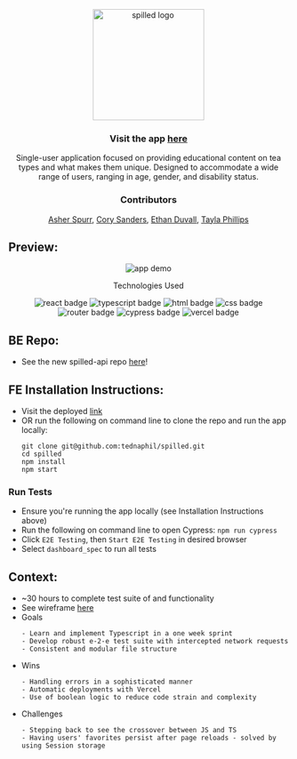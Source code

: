 <div align="center">
  <img src="https://github.com/tednaphil/spilled/assets/76406423/ba29f256-b2a6-4df3-9ef5-6b18bb2ef822" alt="spilled logo" height="200px">

</div>

### <p align="center">Visit the app [here](https://spilled-seven.vercel.app/)</p>

<p align="center">Single-user application focused on providing educational content on tea types and what makes them unique. Designed to accommodate a wide range of users, ranging in age, gender, and disability status.</p>

### <p align="center">Contributors</p>
<div align="center">
  
  [Asher Spurr](https://github.com/AsherSpurr), [Cory Sanders](https://github.com/corysanders3), [Ethan Duvall](https://github.com/EthanDuvall), [Tayla Phillips](github)

</div>

## Preview:
<div align="center">
  <img src="Spilled Demo2.gif" alt="app demo">

</div>
<p align="center">Technologies Used</p>
<div align="center">
  <img src="https://img.shields.io/badge/React-61DAFB?logo=react&logoColor=000&style=for-the-badge" alt="react badge">
  <img src="https://img.shields.io/badge/TypeScript-3178C6?logo=typescript&logoColor=fff&style=for-the-badge" alt="typescript badge">
  <img src="https://img.shields.io/badge/HTML5-E34F26?logo=html5&logoColor=fff&style=for-the-badge" alt="html badge">
  <img src="https://img.shields.io/badge/CSS3-1572B6?logo=css3&logoColor=fff&style=for-the-badge" alt="css badge">
  <img src="https://img.shields.io/badge/React%20Router-CA4245?logo=reactrouter&logoColor=fff&style=for-the-badge" alt="router badge">
  <img src="https://img.shields.io/badge/Cypress-69D3A7?logo=cypress&logoColor=fff&style=for-the-badge" alt="cypress badge">
  <img src="https://img.shields.io/badge/Vercel-000?logo=vercel&logoColor=fff&style=for-the-badge" alt="vercel badge">
</div>

## BE Repo:
- See the new spilled-api repo [here](https://github.com/tednaphil/spilled-api)!

## FE Installation Instructions:
- Visit the deployed [link](https://spilled-seven.vercel.app/)
- OR run the following on command line to clone the repo and run the app locally:
    ```
    git clone git@github.com:tednaphil/spilled.git
    cd spilled
    npm install
    npm start
    ```

### Run Tests
- Ensure you're running the app locally (see Installation Instructions above)
- Run the following on command line to open Cypress: `npm run cypress`
- Click `E2E Testing`, then `Start E2E Testing` in desired browser
- Select `dashboard_spec` to run all tests

## Context:
- ~30 hours to complete test suite of and functionality
- See wireframe [here](https://github.com/tednaphil/spilled/blob/main/Spilled%20Wireframe.png)
- Goals
  ```
  - Learn and implement Typescript in a one week sprint
  - Develop robust e-2-e test suite with intercepted network requests
  - Consistent and modular file structure
  ```
- Wins
  ```
  - Handling errors in a sophisticated manner
  - Automatic deployments with Vercel
  - Use of boolean logic to reduce code strain and complexity
  ```
- Challenges
  ```
  - Stepping back to see the crossover between JS and TS
  - Having users' favorites persist after page reloads - solved by using Session storage
  ```
<!--
- Future Features
  ```
  2. filtering capability for all teas
  ```
-->
